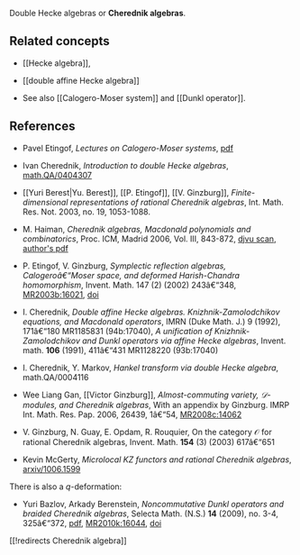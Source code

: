 Double Hecke algebras or __Cherednik algebras__. 

## Related concepts

* [[Hecke algebra]], 

* [[double affine Hecke algebra]]

* See also [[Calogero-Moser system]] and [[Dunkl operator]]. 



## References

* Pavel Etingof, _Lectures on Calogero-Moser systems_, [pdf](http://www-math.mit.edu/~etingof/zlecnew.pdf)
* Ivan Cherednik, _Introduction to double Hecke algebras_, [math.QA/0404307](http://arxiv.org/abs/math/0404307)
* [[Yuri Berest|Yu. Berest]], [[P. Etingof]], [[V. Ginzburg]], _Finite-dimensional representations of rational Cherednik algebras_, Int. Math. Res. Not. 2003, no. 19, 1053-1088.
* M. Haiman, _Cherednik algebras, Macdonald polynomials and combinatorics_, Proc. ICM, Madrid 2006, Vol. III, 843-872, [djvu scan](http://www.mathunion.org/ICM/ICM2006.3/Main/icm2006.3.0843.0872.ocr.djvu), [author's pdf](http://math.berkeley.edu/~mhaiman/ftp/icm-2006/comb-mac-chered.pdf)
* P. Etingof, V. Ginzburg, _Symplectic reflection algebras, Calogeroâ€“Moser space, and deformed Harish-Chandra homomorphism_,
Invent. Math. 147 (2) (2002) 243â€“348, [MR2003b:16021](http://www.ams.org/mathscinet-getitem?mr=1881922), [doi](http://dx.doi.org/10.1007/s002220100171)

* I. Cherednik, _Double affine Hecke algebras. Knizhnik-Zamolodchikov equations, and Macdonald operators_, IMRN (Duke Math. J.) 9 (1992), 171â€“180 MR1185831 (94b:17040), _A unification of Knizhnik-Zamolodchikov and Dunkl operators via affine Hecke algebras_, Invent. math. __106__ (1991), 411â€“431 MR1128220 (93b:17040)

* I. Cherednik, Y. Markov, _Hankel transform via double Hecke algebra_, math.QA/0004116
* Wee Liang Gan, [[Victor Ginzburg]], _Almost-commuting variety, $\mathcal{D}$-modules, and Cherednik algebras_, With an appendix by Ginzburg. IMRP Int. Math. Res. Pap. 2006, 26439, 1â€“54, [MR2008c:14062](http://www.ams.org/mathscinet-getitem?mr=2210660)
* V. Ginzburg, N. Guay, E. Opdam, R. Rouquier, On the category $\mathcal{O}$ for rational Cherednik algebras, Invent. Math. __154__ (3) (2003) 617â€“651
* Kevin McGerty, _Microlocal KZ functors and rational Cherednik algebras_, [arxiv/1006.1599](http://arxiv.org/abs/1006.1599)

There is also a $q$-deformation:

* Yuri Bazlov, Arkady Berenstein, _Noncommutative Dunkl operators and braided Cherednik algebras_, Selecta Math. (N.S.) __14__ (2009), no. 3-4, 325â€“372, [pdf](http://pages.uoregon.edu/arkadiy/doubles.pdf), [MR2010k:16044](http://www.ams.org/mathscinet-getitem?mr=2511188), [doi](http://dx.doi.org/10.1007/s00029-009-0525-x) 

[[!redirects Cherednik algebra]]